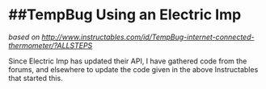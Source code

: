 ##TempBug Using an Electric Imp
==========

_based on http://www.instructables.com/id/TempBug-internet-connected-thermometer/?ALLSTEPS_

Since Electric Imp has updated their API, I have gathered code from the forums, and elsewhere to update the code given in the above Instructables that started this.